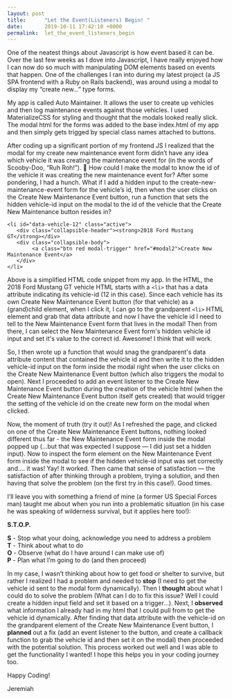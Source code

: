```yaml
---
layout: post
title:      "Let the Event(Listeners) Begin! "
date:       2019-10-11 17:42:10 +0000
permalink:  let_the_event_listeners_begin
---
```


One of the neatest things about Javascript is how event based it can be.  Over the last few weeks as I dove into Javascript, I have really enjoyed how I can now do so much with manipulating DOM elements based on events that happen.  One of the challenges I ran into during my latest project (a JS SPA frontend with a Ruby on Rails backend), was around using a modal to display my “create new…” type forms.  

My app is called Auto Maintainer.  It allows the user to create up vehicles and then log maintenance events against those vehicles.  I used MaterializeCSS for styling and thought that the modals looked really slick.  The modal html for the forms was added to the base index.html of my app and then simply gets trigged by special class names attached to buttons.  

After coding up a significant portion of my frontend JS I realized that the modal for my create new maintenance event form didn’t have any idea which vehicle it was creating the maintenance event for (in the words of Scooby-Doo, “Ruh Roh!”).  🤔 How could I make the modal to know the id of the vehicle it was creating the new maintenance event for?   After some pondering, I had a hunch.  What if I add a hidden input to the create-new-maintenance-event form for the vehicle’s id, then when the user clicks on the Create New Maintenance Event button, run a function that sets the hidden vehicle-id input on the modal to the id of the vehicle that the Create New Maintenance button resides in?  

```
<li id="data-vehicle-12" class="active">
   <div class="collapsible-header"><strong>2018 Ford Mustang GT</strong></div>
   <div class="collapsible-body">
	    <a class="btn red modal-trigger" href="#modal2">Create New Maintenance Event</a>
   </div>
</li>
```

Above is a simplified HTML code snippet from my app.  In the HTML, the 2018 Ford Mustang GT vehicle HTML starts with a `<li>` that has a data attribute indicating its vehicle-id (12 in this case).  Since each vehicle has its own Create New Maintenance Event button (for that vehicle) as a (grand)child element, when I click it, I can go to the grandparent `<li>` HTML element and grab that data attribute and now I have the vehicle id I need to tell to the New Maintenance Event form that lives in the modal!  Then from there, I can select the New Maintenance Event form's hidden vehicle id input and set it's value to the correct id.  Awesome!  I think that will work.  

So, I then wrote up a function that would snag the grandparent's data attribute content that contained the vehicle id and then write it to the hidden vehicle-id input on the form inside the modal right when the user clicks on the Create New Maintenance Event button (which also triggers the modal to open).  Next I proceeded to add an event listener to the Create New Maintenance Event button during the creation of the vehicle html (when the Create New Maintenance Event button itself gets created) that would trigger the setting of the vehicle id on the create new form on the modal when clicked.  

Now, the moment of truth (try it out)!  As I refreshed the page, and clicked on one of the Create New Maintenance Event buttons, nothing looked different thus far - the New Maintenance Event form inside the modal popped up (...but that was expected I suppose — I did just set a hidden input).  Now to inspect the form element on the New Maintenance Event form inside the modal to see if the hidden vehicle-id input was set correctly and…. it was!  Yay!  It worked.  Then came that sense of satisfaction — the satisfaction of after thinking through a problem, trying a solution, and then having that solve the problem (on the first try in this case!).  Good times.  

I’ll leave you with something a friend of mine (a former US Special Forces man) taught me about when you run into a problematic situation (in his case he was speaking of wilderness survival, but it applies here too!): 

**S.T.O.P.**

**S** - Stop what your doing, acknowledge you need to address a problem<br>
**T** - Think about what to do<br>
**O** - Observe (what do I have around I can make use of)<br>
**P** - Plan what I’m going to do (and then proceed) <br>

In my case, I wasn’t thinking about how to get food or shelter to survive, but rather I realized I had a problem and needed to **stop** (I need to get the vehicle id sent to the modal form dynamically).  Then I **thought** about what I could do to solve the problem (What can I do to fix this issue?  Well I could create a hidden input field and set it based on a trigger…).  Next, I **observed** what information I already had in my html that I could pull from to get the vehicle id dynamically.  After finding that data attribute with the vehicle-id on the grandparent element of the Create New Maintenance Event button, I **planned** out a fix (add an event listener to the button, and create a callback function to grab the vehicle id and then set it on the modal) then proceeded with the potential solution.  This process worked out well and I was able to get the functionality I wanted!  I hope this helps you in your coding journey too.   

Happy Coding!

Jeremiah
